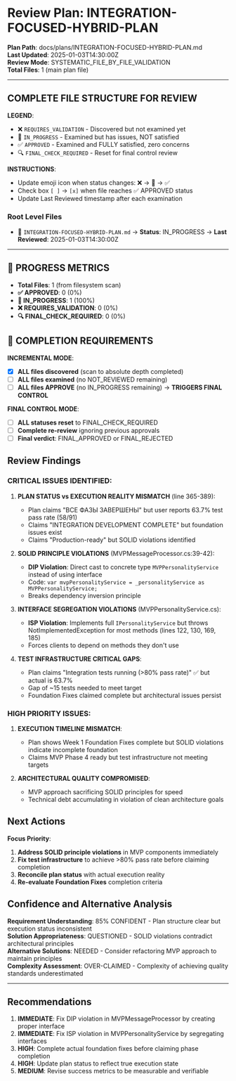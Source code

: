 # Review Plan: INTEGRATION-FOCUSED-HYBRID-PLAN

**Plan Path**: docs/plans/INTEGRATION-FOCUSED-HYBRID-PLAN.md  
**Last Updated**: 2025-01-03T14:30:00Z  
**Review Mode**: SYSTEMATIC_FILE_BY_FILE_VALIDATION  
**Total Files**: 1 (main plan file)  

---

## COMPLETE FILE STRUCTURE FOR REVIEW

**LEGEND**:
- ❌ `REQUIRES_VALIDATION` - Discovered but not examined yet
- 🔄 `IN_PROGRESS` - Examined but has issues, NOT satisfied  
- ✅ `APPROVED` - Examined and FULLY satisfied, zero concerns
- 🔍 `FINAL_CHECK_REQUIRED` - Reset for final control review

**INSTRUCTIONS**: 
- Update emoji icon when status changes: ❌ → 🔄 → ✅
- Check box `[ ]` → `[x]` when file reaches ✅ APPROVED status
- Update Last Reviewed timestamp after each examination

### Root Level Files
- 🔄 `INTEGRATION-FOCUSED-HYBRID-PLAN.md` → **Status**: IN_PROGRESS → **Last Reviewed**: 2025-01-03T14:30:00Z

---

## 🚨 PROGRESS METRICS
- **Total Files**: 1 (from filesystem scan)
- **✅ APPROVED**: 0 (0%)
- **🔄 IN_PROGRESS**: 1 (100%)  
- **❌ REQUIRES_VALIDATION**: 0 (0%)
- **🔍 FINAL_CHECK_REQUIRED**: 0 (0%)

## 🚨 COMPLETION REQUIREMENTS
**INCREMENTAL MODE**:
- [x] **ALL files discovered** (scan to absolute depth completed)
- [ ] **ALL files examined** (no NOT_REVIEWED remaining)
- [ ] **ALL files APPROVE** (no IN_PROGRESS remaining) → **TRIGGERS FINAL CONTROL**

**FINAL CONTROL MODE**:
- [ ] **ALL statuses reset** to FINAL_CHECK_REQUIRED
- [ ] **Complete re-review** ignoring previous approvals
- [ ] **Final verdict**: FINAL_APPROVED or FINAL_REJECTED

## Review Findings

### CRITICAL ISSUES IDENTIFIED:
1. **PLAN STATUS vs EXECUTION REALITY MISMATCH** (line 365-389):
   - Plan claims "ВСЕ ФАЗЫ ЗАВЕРШЕНЫ" but user reports 63.7% test pass rate (58/91)
   - Claims "INTEGRATION DEVELOPMENT COMPLETE" but foundation issues exist
   - Claims "Production-ready" but SOLID violations identified

2. **SOLID PRINCIPLE VIOLATIONS** (MVPMessageProcessor.cs:39-42):
   - **DIP Violation**: Direct cast to concrete type `MVPPersonalityService` instead of using interface
   - Code: `var mvpPersonalityService = _personalityService as MVPPersonalityService;`
   - Breaks dependency inversion principle

3. **INTERFACE SEGREGATION VIOLATIONS** (MVPPersonalityService.cs):
   - **ISP Violation**: Implements full `IPersonalityService` but throws NotImplementedException for most methods (lines 122, 130, 169, 185)
   - Forces clients to depend on methods they don't use

4. **TEST INFRASTRUCTURE CRITICAL GAPS**:
   - Plan claims "Integration tests running (>80% pass rate)" ✅ but actual is 63.7%
   - Gap of ~15 tests needed to meet target
   - Foundation Fixes claimed complete but architectural issues persist

### HIGH PRIORITY ISSUES:
1. **EXECUTION TIMELINE MISMATCH**:
   - Plan shows Week 1 Foundation Fixes complete but SOLID violations indicate incomplete foundation
   - Claims MVP Phase 4 ready but test infrastructure not meeting targets

2. **ARCHITECTURAL QUALITY COMPROMISED**:
   - MVP approach sacrificing SOLID principles for speed
   - Technical debt accumulating in violation of clean architecture goals

## Next Actions
**Focus Priority**:
1. **Address SOLID principle violations** in MVP components immediately
2. **Fix test infrastructure** to achieve >80% pass rate before claiming completion
3. **Reconcile plan status** with actual execution reality
4. **Re-evaluate Foundation Fixes** completion criteria

## Confidence and Alternative Analysis
**Requirement Understanding**: 85% CONFIDENT - Plan structure clear but execution status inconsistent  
**Solution Appropriateness**: QUESTIONED - SOLID violations contradict architectural principles  
**Alternative Solutions**: NEEDED - Consider refactoring MVP approach to maintain principles  
**Complexity Assessment**: OVER-CLAIMED - Complexity of achieving quality standards underestimated  

---

## Recommendations
1. **IMMEDIATE**: Fix DIP violation in MVPMessageProcessor by creating proper interface
2. **IMMEDIATE**: Fix ISP violation in MVPPersonalityService by segregating interfaces  
3. **HIGH**: Complete actual foundation fixes before claiming phase completion
4. **HIGH**: Update plan status to reflect true execution state
5. **MEDIUM**: Revise success metrics to be measurable and verifiable
